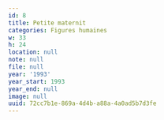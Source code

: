 ```yaml
---
id: 8
title: Petite maternit
categories: Figures humaines
w: 33
h: 24
location: null
note: null
file: null
year: '1993'
year_start: 1993
year_end: null
image: null
uuid: 72cc7b1e-869a-4d4b-a88a-4a0ad5b7d3fe
---
```


